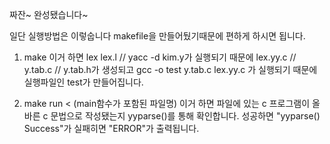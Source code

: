 짜잔~ 완성됐습니다~

일단 실행방법은 이렇숩니다
makefile을 만들어뒀기때문에 편하게 하시면 됩니다.

1. make
이거 하면 lex lex.l // yacc -d kim.y가 실행되기 때문에 lex.yy.c // y.tab.c // y.tab.h가 생성되고
gcc -o test y.tab.c lex.yy.c 가 실행되기 때문에 실행파일인 test가 만들어집니다.

2. make run < (main함수가 포함된 파일명)
이거 하면 파일에 있는 c 프로그램이 올바른 c 문법으로 작성됐는지 yyparse()를 통해 확인합니다.
성공하면 "yyparse() Success"가 실패히면 "ERROR"가 출력됩니다.
